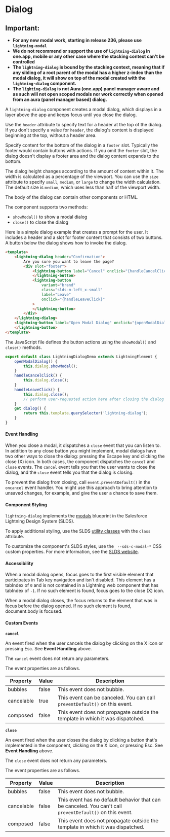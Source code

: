 # Dialog

## Important:
* **For any new modal work, starting in release 236, please use `lightning-modal`**
* **We do not recommend or support the use of `lightning-dialog` in one.app, mobile or any other case where the stacking context can't be controlled**
* **The `lightning-dialog` is bound by the stacking context, meaning that if any sibling of a root parent of the modal has a higher z-index than the modal dialog, it will show on top of the modal created with the `lightning-dialog` component.**
* **The `lighting-dialog` is not Aura (one.app) panel manager aware and as such will not open scoped modals nor work correctly when opened from an aura (panel manager based) dialog.**

A `lightning-dialog` component creates a modal dialog, which displays in a layer above the app
and keeps focus until you close the dialog.

Use the `header` attribute to specify text for a header at the top of the dialog. If you don't
specify a value for `header`, the dialog's content is displayed beginning at the top, without a header area.

Specify content for the bottom of the dialog in a `footer` slot. Typically the footer would contain buttons with actions. If you omit the `footer` slot, the dialog doesn't display a footer area and the dialog content expands to the bottom.

The dialog height changes according to the amount of content within it. The width is calculated as a percentage of the viewport. You can use the `size` attribute to specify `small`, `medium`, or `large` to change the width calculation. The default size is `medium`, which uses less than half of the viewport width.

The body of the dialog can contain other components or HTML.

The component supports two methods:

-   `showModal()` to show a modal dialog
-   `close()` to close the dialog

Here is a simple dialog example that creates a prompt for the user. It includes a header and a slot for
footer content that consists of two buttons. A button below the dialog shows
how to invoke the dialog.

```html
<template>
    <lightning-dialog header="Confirmation">
        Are you sure you want to leave the page?
        <div slot="footer">
            <lightning-button label="Cancel" onclick="{handleCancelClick}">
            </lightning-button>
            <lightning-button
                variant="brand"
                class="slds-m-left_x-small"
                label="Leave"
                onclick="{handleLeaveClick}"
            >
            </lightning-button>
        </div>
    </lightning-dialog>
    <lightning-button label="Open Modal Dialog" onclick="{openModalDialog}">
    </lightning-button>
</template>
```

The JavaScript file defines the button actions using the `showModal()` and `close()` methods.

```js
export default class LightningDialogDemo extends LightningElement {
    openModalDialog() {
        this.dialog.showModal();
    }
    handleCancelClick() {
        this.dialog.close();
    }
    handleLeaveClick() {
        this.dialog.close();
        // perform user-requested action here after closing the dialog
    }
    get dialog() {
        return this.template.querySelector('lightning-dialog');
    }
}
```

#### Event Handling

When you close a modal, it dispatches a `close` event that you can listen to. In addition to any close button
you might implement, modal dialogs have two other ways to close the dialog: pressing the Escape key and clicking
the close (X) icon. In both cases, the component dispatches the `cancel` and `close` events. The `cancel` event
tells you that the user wants to close the dialog, and the `close` event tells you that the dialog is closing.

To prevent the dialog from closing, call `event.preventDefault()` in the `oncancel` event handler. You might use this approach to
bring attention to unsaved changes, for example, and give the user a chance to save them.

#### Component Styling

`lightning-dialog` implements the
[modals](https://www.lightningdesignsystem.com/components/modals/) blueprint in the
Salesforce Lightning Design System (SLDS).

To apply additional styling, use the SLDS [utility classes](https://www.lightningdesignsystem.com/utilities/alignment) with the `class` attribute.

To customize the component's SLDS styles, use the ` --sds-c-modal-*` CSS custom properties. For more information, see the [SLDS website](https://www.lightningdesignsystem.com/).

#### Accessibility

When a modal dialog opens, focus goes to the first visible element that participates in Tab key navigation and isn't
disabled. This element has a tabIndex of `0` and is not contained in a Lightning web component that has tabIndex of `-1`.
If no such element is found, focus goes to the close (X) icon.

When a modal dialog closes, the focus returns to the element that was in focus before the dialog opened.
If no such element is found, document.body is focused.

#### Custom Events

**`cancel`**

An event fired when the user cancels the dialog by clicking on the X icon or pressing Esc. See **Event Handling** above.

The `cancel` event does not return any parameters.

The event properties are as follows.

| Property   | Value | Description                                                                    |
| ---------- | ----- | ------------------------------------------------------------------------------ |
| bubbles    | false | This event does not bubble.                                                    |
| cancelable | true  | This event can be canceled. You can call `preventDefault()` on this event.     |
| composed   | false | This event does not propagate outside the template in which it was dispatched. |

**`close`**

An event fired when the user closes the dialog by clicking a button that's implemented in the component, clicking on the X icon, or pressing Esc. See **Event Handling** above.

The `close` event does not return any parameters.

The event properties are as follows.

| Property   | Value | Description                                                                                               |
| ---------- | ----- | --------------------------------------------------------------------------------------------------------- |
| bubbles    | false | This event does not bubble.                                                                               |
| cancelable | false | This event has no default behavior that can be canceled. You can't call `preventDefault()` on this event. |
| composed   | false | This event does not propagate outside the template in which it was dispatched.                            |
